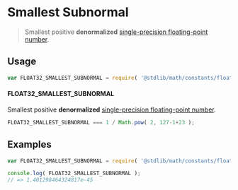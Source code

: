 # Smallest Subnormal

> Smallest positive __denormalized__ [single-precision floating-point number][ieee754].

<!-- <usage> -->

## Usage

``` javascript
var FLOAT32_SMALLEST_SUBNORMAL = require( '@stdlib/math/constants/float32-smallest-subnormal' );
```

#### FLOAT32_SMALLEST_SUBNORMAL

Smallest positive __denormalized__ [single-precision floating-point number][ieee754].

``` javascript
FLOAT32_SMALLEST_SUBNORMAL === 1 / Math.pow( 2, 127-1+23 );
```

<!-- </usage> -->


<!-- <examples> -->

## Examples

<!-- TODO: better example -->

``` javascript
var FLOAT32_SMALLEST_SUBNORMAL = require( '@stdlib/math/constants/float32-smallest-subnormal' );

console.log( FLOAT32_SMALLEST_SUBNORMAL );
// => 1.401298464324817e-45
```

<!-- </examples> -->


<!-- <links> -->

[ieee754]: http://en.wikipedia.org/wiki/IEEE_754-1985

<!-- </links> -->
